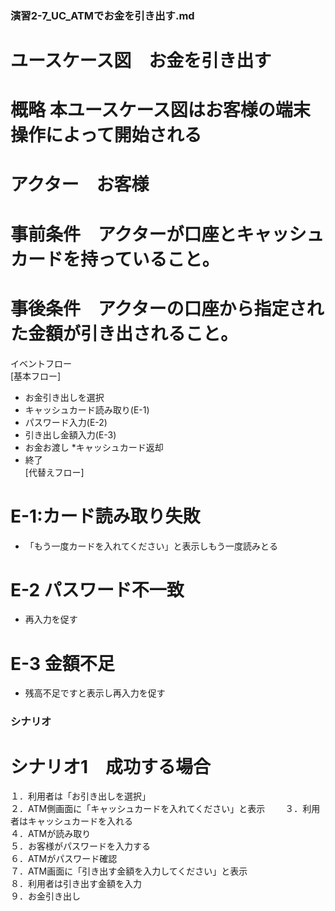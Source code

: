 ### 演習2-7_UC_ATMでお金を引き出す.md
# ユースケース図　お金を引き出す
# 概略 本ユースケース図はお客様の端末操作によって開始される
# アクター　お客様
# 事前条件　アクターが口座とキャッシュカードを持っていること。
# 事後条件　アクターの口座から指定された金額が引き出されること。
イベントフロー  
[基本フロー]  
* お金引き出しを選択
* キャッシュカード読み取り(E-1)
* パスワード入力(E-2)
* 引き出し金額入力(E-3)
* お金お渡し
*キャッシュカード返却
* 終了  
[代替えフロー]
# E-1:カード読み取り失敗
* 「もう一度カードを入れてください」と表示しもう一度読みとる
# E-2 パスワード不一致
* 再入力を促す
# E-3 金額不足
* 残高不足ですと表示し再入力を促す

### シナリオ
# シナリオ1　成功する場合
１．利用者は「お引き出しを選択」  
２．ATM側画面に「キャッシュカードを入れてください」と表示　　
３．利用者はキャッシュカードを入れる  
４．ATMが読み取り  
５．お客様がパスワードを入力する  
６．ATMがパスワード確認  
７．ATM画面に「引き出す金額を入力してください」と表示    
８．利用者は引き出す金額を入力  
９．お金引き出し  



